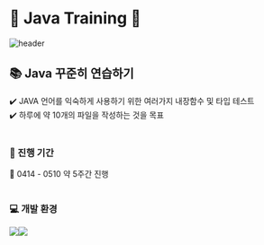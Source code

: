 # 💙 Java Training 💙

![header](https://capsule-render.vercel.app/api?type=waving&color=99ccff&height=300&section=header&text=Java%20Training&fontColor=ffffff&fontSize=70&animation=fadeIn)

## :books: Java 꾸준히 연습하기
:heavy_check_mark: JAVA 언어를 익숙하게 사용하기 위한 여러가지 내장함수 및 타입 테스트 <br>
:heavy_check_mark: 하루에 약 10개의 파일을 작성하는 것을 목표 <br><br>

### :pushpin: 진행 기간
:date: 0414 - 0510 약 5주간 진행 <br><br>

### :computer: 개발 환경 
<img src="https://img.shields.io/badge/java-007396?style=for-the-badge&logo=java&logoColor=white"><img src="https://img.shields.io/badge/Eclipse%20Idle-2C2255?style=for-the-badge&logo=eclipseide&logoColor=white">
<br><br>
